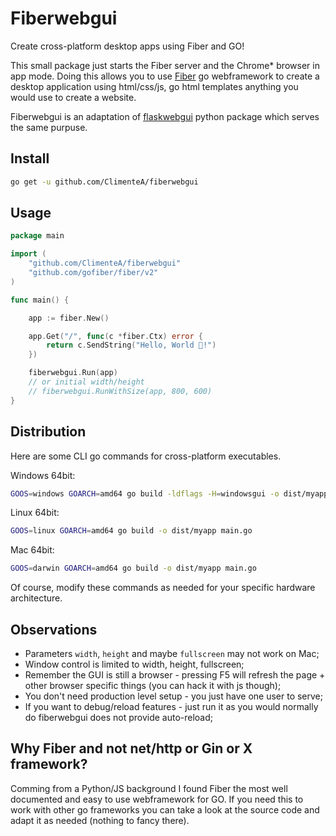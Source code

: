 # Fiberwebgui

Create cross-platform desktop apps using Fiber and GO! 

This small package just starts the Fiber server and the Chrome* browser in app mode. Doing this allows you to use [Fiber](https://github.com/gofiber/fiber) go webframework to create a desktop application using html/css/js, go html templates anything you would use to create a website.

Fiberwebgui is an adaptation of [flaskwebgui](https://github.com/ClimenteA/flaskwebgui) python package which serves the same purpuse.


## Install

```bash
go get -u github.com/ClimenteA/fiberwebgui
```

## Usage

```go
package main

import (
	"github.com/ClimenteA/fiberwebgui"
	"github.com/gofiber/fiber/v2"
)

func main() {

	app := fiber.New()

	app.Get("/", func(c *fiber.Ctx) error {
		return c.SendString("Hello, World 👋!")
	})

	fiberwebgui.Run(app)
	// or initial width/height
	// fiberwebgui.RunWithSize(app, 800, 600)
}

```

## Distribution

Here are some CLI go commands for cross-platform executables.

Windows 64bit:
```bash
GOOS=windows GOARCH=amd64 go build -ldflags -H=windowsgui -o dist/myapp.exe main.go
```

Linux 64bit:
```bash
GOOS=linux GOARCH=amd64 go build -o dist/myapp main.go
```

Mac 64bit:
```bash
GOOS=darwin GOARCH=amd64 go build -o dist/myapp main.go
```

Of course, modify these commands as needed for your specific hardware architecture.

## Observations

- Parameters `width`, `height` and maybe `fullscreen` may not work on Mac;
- Window control is limited to width, height, fullscreen;
- Remember the GUI is still a browser - pressing F5 will refresh the page + other browser specific things (you can hack it with js though);
- You don't need production level setup - you just have one user to serve;
- If you want to debug/reload features - just run it as you would normally do fiberwebgui does not provide auto-reload;


## Why Fiber and not net/http or Gin or X framework? 
Comming from a Python/JS background I found Fiber the most well documented and easy to use webframework for GO. If you need this to work with other go frameworks you can take a look at the source code and adapt it as needed (nothing to fancy there).
